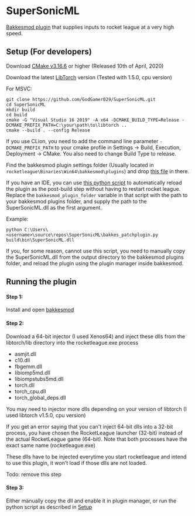 # SuperSonicML
[Bakkesmod plugin](https://bakkesmod.com) that supplies inputs to rocket league at a very high speed.

## Setup (For developers)
Download [CMake v3.16.6](https://cmake.org/download/) or higher (Released 10th of April, 2020)

Download the latest [LibTorch](https://download.pytorch.org/libtorch/cpu/libtorch-win-shared-with-deps-1.5.0.zip) version (Tested with 1.5.0, cpu version)

For MSVC:
```commandline
git clone https://github.com/GodGamer029/SuperSonicML.git
cd SuperSonicML
mkdir build
cd build
cmake -G "Visual Studio 16 2019" -A x64 -DCMAKE_BUILD_TYPE=Release -DCMAKE_PREFIX_PATH=C:\your\path\to\libtorch ..
cmake --build . --config Release
```

If you use CLion, you need to add the command line parameter `-DCMAKE_PREFIX_PATH` to your cmake profile in Settings -> Build, Execution, Deployment -> CMake. You also need to change Build Type to release.

Find the bakkesmod plugin settings folder (Usually located in `rocketleague\Binaries\Win64\bakkesmod\plugins`) and drop [this file](https://raw.githubusercontent.com/GodGamer029/SuperSonicML/master/resources/supersonicml.set) in there.

If you have an IDE, you can use [this python script](https://pastebin.com/cs6i2gQD) to automatically reload the plugin as the post-build step without having to restart rocket league.
Replace the `bakkesmod_plugin_folder` variable in that script with the path to your bakkesmod plugins folder, and supply the path to the SuperSonicML.dll as the first argument.

Example:
```commandline
python C:\Users\<username>\source\repos\SuperSonicML\bakkes_patchplugin.py build\bin\SuperSonicML.dll
```

If you, for some reason, cannot use this script, you need to manually copy the SuperSonicML.dll from the output directory to the bakkesmod plugins folder, and reload the plugin using the plugin manager inside bakkesmod.

## Running the plugin
#### Step 1:
Install and open [bakkesmod](https://bakkesmod.com) 

#### Step 2:
Download a 64-bit injector (I used Xenos64) and inject these dlls from the libtorch/lib directory into the rocketleague.exe process
 - asmjit.dll
 - c10.dll
 - fbgemm.dll
 - libiomp5md.dll
 - libiompstubs5md.dll
 - torch.dll
 - torch_cpu.dll
 - torch_global_deps.dll
 
You may need to injector more dlls depending on your version of libtorch (I used libtorch v1.5.0, cpu version)
 
If you get an error saying that you can't inject 64-bit dlls into a 32-bit process, you have chosen the RocketLeague launcher (32-bit) instead of the actual RocketLeague game (64-bit). Note that both processes have the exact same name (rocketleague.exe)

These dlls have to be injected everytime you start rocketleague and intend to use this plugin, it won't load if those dlls are not loaded.

Todo: remove this step

#### Step 3:

Either manually copy the dll and enable it in plugin manager, or run the python script as described in [Setup](#setup-for-developers)

